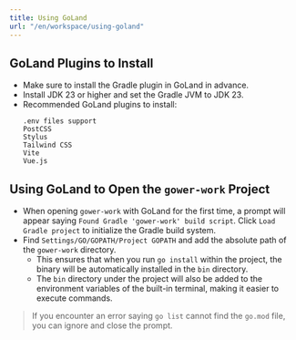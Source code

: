 ```yaml
---
title: Using GoLand
url: "/en/workspace/using-goland"
---
```


## GoLand Plugins to Install

- Make sure to install the Gradle plugin in GoLand in advance.
- Install JDK 23 or higher and set the Gradle JVM to JDK 23.
- Recommended GoLand plugins to install:
  ```shell
  .env files support
  PostCSS
  Stylus
  Tailwind CSS
  Vite
  Vue.js
  ```


## Using GoLand to Open the `gower-work` Project

- When opening `gower-work` with GoLand for the first time, a prompt will appear saying `Found Gradle 'gower-work' build script`. Click `Load Gradle project` to initialize the Gradle build system.
- Find `Settings/GO/GOPATH/Project GOPATH` and add the absolute path of the `gower-work` directory.
  - This ensures that when you run `go install` within the project, the binary will be automatically installed in the `bin` directory.
  - The `bin` directory under the project will also be added to the environment variables of the built-in terminal, making it easier to execute commands.

> If you encounter an error saying `go list` cannot find the `go.mod` file, you can ignore and close the prompt.
